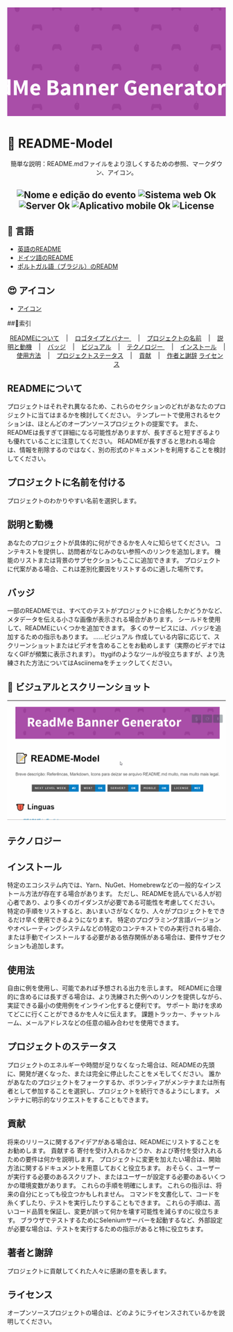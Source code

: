 <h1 align="center">
    <img alt="Banner" title="#Banner" style="object-fit: cover; height:250px;" src=".github/readmebanner.png"  />
</h1>

# 📝 README-Model

<p align="center"> 簡単な説明：README.mdファイルをより涼しくするための参照、マークダウン、アイコン。 </p>

<h2 align="center">
  <img src="https://img.shields.io/badge/Next%20Level%20Week-%232-blue?style=for-the-badge" alt="Nome e edição do evento" />
  <img src="https://img.shields.io/badge/web%3F-ok-blue?style=for-the-badge" alt="Sistema web Ok" />
  <img src="https://img.shields.io/badge/server%3F-ok-blue?style=for-the-badge" alt="Server Ok" />
  <img src="https://img.shields.io/badge/Mobile-OK-blue?style=for-the-badge" alt="Aplicativo mobile Ok" />
  <img src="https://img.shields.io/github/license/matheusfelipeog/proffy?color=blue&style=for-the-badge" alt="License" />
</h2>

## 👅 言語

- [英語のREADME](README-EN.md)
- [ドイツ語のREADME](README-DE.md)
- [ポルトガル語（ブラジル）のREADM](README.md)

## 😍 アイコン

- [アイコン](gistfile1.md)

##📌索引      

<p align = "center">        
  <a href="#readmeについて"> READMEについて</a>&nbsp;&nbsp;&nbsp; |&nbsp;&nbsp;&nbsp;        
  <a href="#ロゴタイプとバナー"> ロゴタイプとバナー </a>&nbsp;&nbsp;&nbsp; |&nbsp;&nbsp;&nbsp;        
  <a href="#プロジェクトの名前">プロジェクトの名前</a>&nbsp;&nbsp;&nbsp; |&nbsp;&nbsp;&nbsp;          
  <a href="#説明と動機">説明と動機</a>&nbsp;&nbsp;&nbsp; |&nbsp;&nbsp;&nbsp;        
  <a href="#badges">バッジ</a>&nbsp;&nbsp;&nbsp; |&nbsp;&nbsp;&nbsp;        
  <a href="#ビジュアル">ビジュアル</a>&nbsp;&nbsp;&nbsp; |&nbsp;&nbsp;&nbsp;        
  <a href="#テクノロジー"> テクノロジー </a>&nbsp;&nbsp;&nbsp; |&nbsp;&nbsp;&nbsp;        
  <a href="#インストール">インストール</a>&nbsp;&nbsp;&nbsp; |&nbsp;&nbsp;&nbsp;        
  <a href="#使用方法">使用方法</a>&nbsp;&nbsp;&nbsp; |&nbsp;&nbsp;&nbsp;       
  <a href="#プロジェクトステータス">プロジェクトステータス</a>&nbsp;&nbsp;&nbsp; |&nbsp;&nbsp;&nbsp;        
  <a href="#貢献">貢献</a>&nbsp;&nbsp;&nbsp; |&nbsp;&nbsp;&nbsp;        
  <a href="#作者と謝辞">作者と謝辞</a>       
  <a href="#-license">ライセンス</a>      
 </p>                
 
 ## READMEについて           
 
 プロジェクトはそれぞれ異なるため、これらのセクションのどれがあなたのプロジェクトに当てはまるかを検討してください。 テンプレートで使用されるセクションは、ほとんどのオープンソースプロジェクトの提案です。 また、READMEは長すぎて詳細になる可能性がありますが、長すぎると短すぎるよりも優れていることに注意してください。  READMEが長すぎると思われる場合は、情報を削除するのではなく、別の形式のドキュメントを利用することを検討してください。           
 
 ## プロジェクトに名前を付ける           
 
 プロジェクトのわかりやすい名前を選択します。           
 
 ## 説明と動機           
 
 あなたのプロジェクトが具体的に何ができるかを人々に知らせてください。 コンテキストを提供し、訪問者がなじみのない参照へのリンクを追加します。 機能のリストまたは背景のサブセクションもここに追加できます。 プロジェクトに代案がある場合、これは差別化要因をリストするのに適した場所です。           
 
 ## バッジ           
 
 一部のREADMEでは、すべてのテストがプロジェクトに合格したかどうかなど、メタデータを伝える小さな画像が表示される場合があります。 シールドを使用して、READMEにいくつかを追加できます。 多くのサービスには、バッジを追加するための指示もあります。           ……ビジュアル           作成している内容に応じて、スクリーンショットまたはビデオを含めることをお勧めします（実際のビデオではなくGIFが頻繁に表示されます）。  ttygifのようなツールが役立ちますが、より洗練された方法についてはAsciinemaをチェックしてください。           
 
## 📸 ビジュアルとスクリーンショット

-------------
 <p align="center">
  <img src=".github/Readmedemo.gif" alt="GIF" width="700px" />
</p>

 ## テクノロジー                              
 
 ## インストール           
 
 特定のエコシステム内では、Yarn、NuGet、Homebrewなどの一般的なインストール方法が存在する場合があります。 ただし、READMEを読んでいる人が初心者であり、より多くのガイダンスが必要である可能性を考慮してください。 特定の手順をリストすると、あいまいさがなくなり、人々がプロジェクトをできるだけ早く使用できるようになります。 特定のプログラミング言語バージョンやオペレーティングシステムなどの特定のコンテキストでのみ実行される場合、または手動でインストールする必要がある依存関係がある場合は、要件サブセクションも追加します。           
 
 ## 使用法           
 
 自由に例を使用し、可能であれば予想される出力を示します。  READMEに合理的に含めるには長すぎる場合は、より洗練された例へのリンクを提供しながら、実証できる最小の使用例をインライン化すると便利です。      サポート           助けを求めてどこに行くことができるかを人々に伝えます。 課題トラッカー、チャットルーム、メールアドレスなどの任意の組み合わせを使用できます。           
 
 ## プロジェクトのステータス           
 
 プロジェクトのエネルギーや時間が足りなくなった場合は、READMEの先頭に、開発が遅くなった、または完全に停止したことをメモしてください。 誰かがあなたのプロジェクトをフォークするか、ボランティアがメンテナまたは所有者として参加することを選択し、プロジェクトを続行できるようにします。 メンテナに明示的なリクエストをすることもできます。           
 
 ## 貢献           
 
 将来のリリースに関するアイデアがある場合は、READMEにリストすることをお勧めします。      貢献する           寄付を受け入れるかどうか、および寄付を受け入れるための要件は何かを説明します。           プロジェクトに変更を加えたい場合は、開始方法に関するドキュメントを用意しておくと役立ちます。 おそらく、ユーザーが実行する必要のあるスクリプト、またはユーザーが設定する必要のあるいくつかの環境変数があります。 これらの手順を明確にします。 これらの指示は、将来の自分にとっても役立つかもしれません。           コマンドを文書化して、コードを糸くずしたり、テストを実行したりすることもできます。 これらの手順は、高いコード品質を保証し、変更が誤って何かを壊す可能性を減らすのに役立ちます。 ブラウザでテストするためにSeleniumサーバーを起動するなど、外部設定が必要な場合は、テストを実行するための指示があると特に役立ちます。           
 
 ## 著者と謝辞           
 
 プロジェクトに貢献してくれた人々に感謝の意を表します。           
 
 ## ライセンス           
 
 オープンソースプロジェクトの場合は、どのようにライセンスされているかを説明してください。